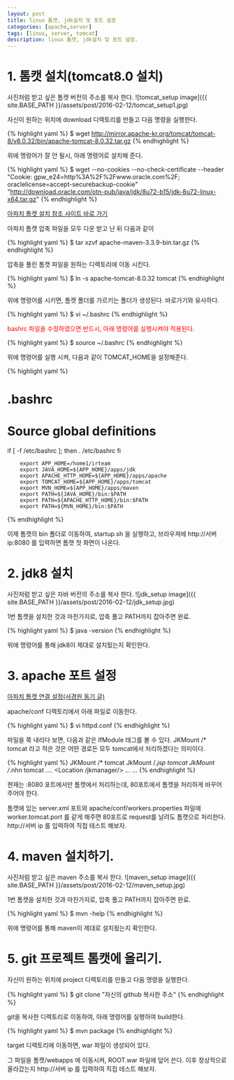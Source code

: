 ```yaml
---
layout: post
title: linux 톰캣, jdk설치 및 포트 설정
categories: [apache,server]
tags: [linux, server, tomcat]
description: linux 톰캣, jdk설치 및 포트 설정.
---
```


# 1. 톰캣 설치(tomcat8.0 설치)

사진처럼 받고 싶은 톰캣 버전의 주소를 복사 한다.
![tomcat_setup image]({{ site.BASE_PATH }}/assets/post/2016-02-12/tomcat_setup1.jpg)

자신이 원하는 위치에 download 디렉토리를 만들고 다음 명령을 실행한다.

{% highlight yaml %}
$ wget http://mirror.apache-kr.org/tomcat/tomcat-8/v8.0.32/bin/apache-tomcat-8.0.32.tar.gz
{% endhighlight %}

위에 명령어가 잘 안 될시, 아래 명령어로 설치해 준다.

{% highlight yaml %}
$ wget --no-cookies --no-check-certificate --header "Cookie: gpw_e24=http%3A%2F%2Fwww.oracle.com%2F; oraclelicense=accept-securebackup-cookie" "http://download.oracle.com/otn-pub/java/jdk/8u72-b15/jdk-8u72-linux-x64.tar.gz"
{% endhighlight %}

<a class="btn btn-default" href="http://tecadmin.net/install-java-8-on-centos-rhel-and-fedora/#">아파치 톰캣 설치 참조 사이트 바로 가기</a>

아파치 톰캣 압축 파일을 모두 다운 받고 난 뒤 다음과 같이

{% highlight yaml %}
$ tar xzvf apache-maven-3.3.9-bin.tar.gz
{% endhighlight %}

압축을 풀린 톰캣 파일을 원하는 디렉토리에 이동 시킨다.

{% highlight yaml %}
$ ln -s apache-tomcat-8.0.32 tomcat
{% endhighlight %}

위에 명령어를 시키면, 톰캣 폴더를 가르키는 폴더가 생성된다. 바로가기와 유사하다.

{% highlight yaml %}
$ vi ~/.bashrc
{% endhighlight %}

<span style="color:#ff0000">bashrc 파일을 수정하였으면 반드시, 아래 명령어를 실행시켜야 적용된다.</span>

{% highlight yaml %}
$ source ~/.bashrc
{% endhighlight %}

위에 명령어를 실행 시켜, 다음과 같이 TOMCAT_HOME을 설정해준다.

{% highlight yaml %}
# .bashrc

# Source global definitions
if [ -f /etc/bashrc ]; then
        . /etc/bashrc
fi

        export APP_HOME=/home1/irteam
        export JAVA_HOME=${APP_HOME}/apps/jdk
        export APACHE_HTTP_HOME=${APP_HOME}/apps/apache
        export TOMCAT_HOME=${APP_HOME}/apps/tomcat
        export MVN_HOME=${APP_HOME}/apps/maven
        export PATH=${JAVA_HOME}/bin:$PATH
        export PATH=${APACHE_HTTP_HOME}/bin:$PATH
        export PATH=${MVN_HOME}/bin:$PATH

{% endhighlight %}

이제 톰캣의 bin 폴더로 이동하여, startup.sh 을 실행하고, 브라우져에 http://서버 ip:8080 를 입력하면 톰캣 첫 화면이 나온다.


# 2. jdk8 설치

사진처럼 받고 싶은 자바 버전의 주소를 복사 한다.
![jdk_setup image]({{ site.BASE_PATH }}/assets/post/2016-02-12/jdk_setup.jpg)

1번 톰캣을 설치한 것과 마찬가지로, 압축 풀고 PATH까지 잡아주면 완료.

{% highlight yaml %}
$ java -version
{% endhighlight %}

위에 명령어를 통해 jdk8이 제대로 설치됬는지 확인한다.

# 3. apache 포트 설정

<a class="btn btn-default" href="http://nhnent.dooray.com/task/projects/%EC%84%9C%EB%8F%99%EC%A7%84-%ED%94%84%EB%A1%9C%EC%A0%9D%ED%8A%B8/3?filterStoreMode=true">아파치 톰캣 연결 설정(서경원 동기 글)</a>

apache/conf 디렉토리에서 아래 파일로 이동한다.

{% highlight yaml %}
$ vi httpd.conf
{% endhighlight %}

파일을 쭉 내리다 보면, 다음과 같은 IfModule 태그를 볼 수 있다.
JKMount /* tomcat 라고 적은 것은 어떤 경로든 모두 tomcat에서 처리하겠다는 의미이다.

{% highlight yaml %}
<IfModule mod_jk.c>
JKMount /* tomcat
JkMount /*.jsp tomcat
JkMount /*.nhn tomcat
....
    <Location /jkmanager/>
    ...
    </Location>
...
</IfModule>
{% endhighlight %}

현재는 :8080 포트에서만 톰캣에서 처리하는데, 80포트에서 톰캣을 처리하게 바꾸어주어야 한다.

톰캣에 있는 server.xml 포트와 apache/conf/workers.properties 파일에 worker.tomcat.port 를 같게 해주면 80포트로 request를 날려도 톰캣으로 처리한다.
http://서버 ip 를 입력하여 직접 테스트 해보자.

# 4. maven 설치하기.

사진처럼 받고 싶은 maven 주소를 복사 한다.
![maven_setup image]({{ site.BASE_PATH }}/assets/post/2016-02-12/maven_setup.jpg)

1번 톰캣을 설치한 것과 마찬가지로, 압축 풀고 PATH까지 잡아주면 완료.

{% highlight yaml %}
$ mvn -help
{% endhighlight %}

위에 명령어를 통해 maven이 제대로 설치됬는지 확인한다.


# 5. git 프로젝트 톰캣에 올리기.

자신이 원하는 위치에 project 디렉토리를 만들고 다음 명령을 실행한다.

{% highlight yaml %}
$ git clone "자신의 github 복사한 주소"
{% endhighlight %}

git을 복사한 디렉토리로 이동하여, 아래 명령어를 실행하여 build한다.

{% highlight yaml %}
$ mvn package
{% endhighlight %}

target 디렉토리에 이동하면, war 파일이 생성되어 있다.

그 파일을 톰캣/webapps 에 이동시켜, ROOT.war 파일에 덮어 쓴다.
이후 정상적으로 올라갔는지 http://서버 ip 를 입력하여 직접 테스트 해보자.